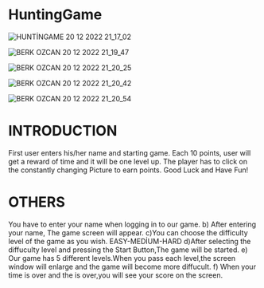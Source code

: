# HuntingGame

![HUNTİNGAME 20 12 2022 21_17_02](https://user-images.githubusercontent.com/75091068/208759121-4dc977c8-c6bc-4968-a9e6-db1492165b8a.png)

![BERK OZCAN 20 12 2022 21_19_47](https://user-images.githubusercontent.com/75091068/208759137-d5940623-b042-4340-8023-6c21990c7834.png)

![BERK OZCAN 20 12 2022 21_20_25](https://user-images.githubusercontent.com/75091068/208759148-73864461-8eb4-4985-a7b6-5e2db9e928d7.png)


![BERK OZCAN 20 12 2022 21_20_42](https://user-images.githubusercontent.com/75091068/208759173-d42799e8-1ae4-455a-a765-c2ef05d35c65.png)

![BERK OZCAN 20 12 2022 21_20_54](https://user-images.githubusercontent.com/75091068/208759180-abbf71c3-3a9f-4fec-a96d-cc3ad7410edb.png)

# INTRODUCTION
First user enters his/her name and starting game. Each 10 points, user will get a reward of time and 
it will be one level up. The player has to click on the constantly changing Picture to earn points. Good 
Luck and Have Fun!

# OTHERS

You have to enter your name when logging in to our game.
b) After entering your name, The game screen will appear.
c)You can choose the difficulty level of the game as you wish.
EASY-MEDİUM-HARD
d)After selecting the diffuculty level and pressing the Start 
Button,The game will be started.
e) Our game has 5 different levels.When you pass each level,the screen window will enlarge 
and the game will become more diffucult.
f) When your time is over and the is over,you will see your 
score on the screen.
